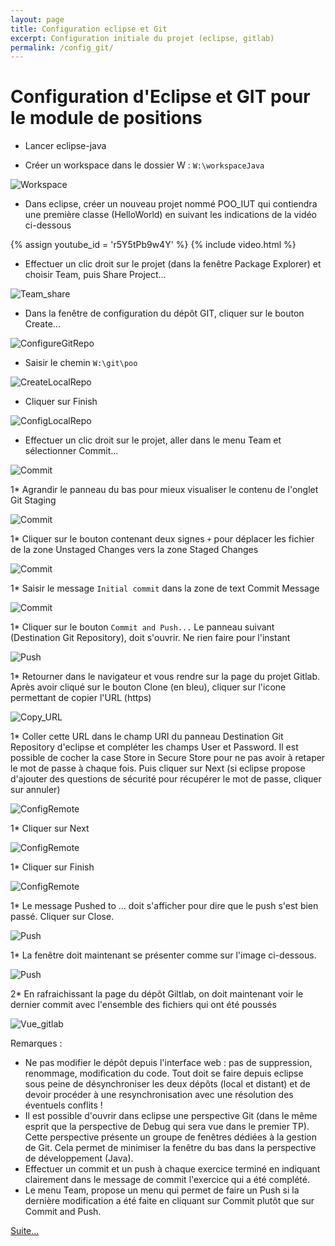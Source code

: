 ```yaml
---
layout: page
title: Configuration eclipse et Git
excerpt: Configuration initiale du projet (eclipse, gitlab)
permalink: /config_git/
---
```


# Configuration d'Eclipse et GIT pour le module de positions

* Lancer eclipse-java
   
* Créer un workspace dans le dossier W : `W:\workspaceJava`
   
![Workspace](/img/git_conf/A-Workspace.png)

* Dans eclipse, créer un nouveau projet nommé POO_IUT qui contiendra une première classe (HelloWorld) en suivant les indications de la vidéo ci-dessous

{% assign youtube_id = 'r5Y5tPb9w4Y' %}
{% include video.html %}
   
*  Effectuer un clic droit sur le projet (dans la fenêtre Package Explorer) et choisir Team, puis Share Project...
   
![Team_share](/img/git_conf/C-Team_share.png)

* Dans la fenêtre de configuration du dépôt GIT, cliquer sur le bouton Create...
   
![ConfigureGitRepo](/img/git_conf/D-ConfigureGitRepo.png)

* Saisir le chemin  `W:\git\poo`

![CreateLocalRepo](/img/git_conf/F-CreateLocalRepo.png)

* Cliquer sur Finish

![ConfigLocalRepo](/img/git_conf/G-ConfigLocalRepo.png)

   
*  Effectuer un clic droit sur le projet, aller dans le menu Team et sélectionner Commit...

![Commit](/img/git_conf/H-Commit.png)

1*  Agrandir le panneau du bas pour mieux visualiser le contenu de l'onglet Git Staging

![Commit](/img/git_conf/I-Commit.png)

1* Cliquer sur le bouton contenant deux signes `+` pour déplacer les fichier de la zone Unstaged Changes vers la zone Staged Changes

![Commit](/img/git_conf/J-Commit.png)

1* Saisir le message `Initial commit` dans la zone de text Commit Message

![Commit](/img/git_conf/K-Commit.png)

1* Cliquer sur le bouton `Commit and Push...` Le panneau suivant (Destination Git Repository), doit s'ouvrir. Ne rien faire pour l'instant

![Push](/img/git_conf/L-Push.png)

1*  Retourner dans le navigateur et vous rendre sur la page du projet Gitlab. Après avoir cliqué sur le bouton Clone (en bleu), cliquer sur l'icone permettant de copier l'URL (https)

![Copy_URL](/img/git_conf/M-Copy_URL.png)

1*  Coller cette URL dans le champ URI du panneau Destination Git Repository d'eclipse et compléter les champs User et Password. Il est possible de cocher la case Store in Secure Store pour ne pas avoir à retaper le mot de passe à chaque fois. Puis cliquer sur Next (si eclipse propose d'ajouter des questions de sécurité pour récupérer le mot de passe, cliquer sur annuler)

![ConfigRemote](/img/git_conf/N-ConfigRemote.png)

1* Cliquer sur Next

![ConfigRemote](/img/git_conf/O-ConfigRemote.png)

1* Cliquer sur Finish

![ConfigRemote](/img/git_conf/P-ConfigRemote.png)

1* Le message Pushed to ... doit s'afficher pour dire que le push s'est bien passé. Cliquer sur Close.

![Push](/img/git_conf/Q-Push.png)

1* La fenêtre doit maintenant se présenter comme sur l'image ci-dessous.

![Push](/img/git_conf/R-Push_fin.png)

2* En rafraichissant la page du dépôt Giltlab, on doit maintenant voir le dernier commit avec l'ensemble des fichiers qui ont été poussés

![Vue_gitlab](/img/git_conf/S-Vue_gitlab.png)


Remarques :
* Ne pas modifier le dépôt depuis l'interface web : pas de suppression, renommage, modification du code. Tout doit se faire depuis eclipse sous peine de désynchroniser les deux dépôts (local et distant) et de devoir procéder à une resynchronisation avec une résolution des éventuels conflits !
* Il est possible d'ouvrir dans eclipse une perspective Git (dans le même esprit que la perspective de Debug qui sera vue dans le premier TP). Cette perspective présente un groupe de fenêtres dédiées à la gestion de Git. Cela permet de minimiser la fenêtre du bas dans la perspective de développement (Java).
* Effectuer un commit et un push à chaque exercice terminé en indiquant clairement dans le message de commit l'exercice qui a été complété.
* Le menu Team, propose un menu qui permet de faire un Push si la dernière modification a été faite en cliquant sur Commit plutôt que sur Commit and Push.

[Suite...]({{site.baseurl}}/enonces/tp1)